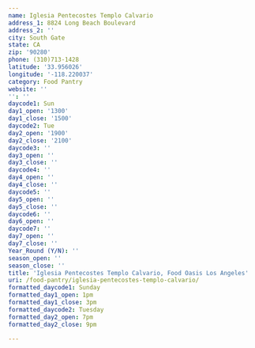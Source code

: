 ```yaml
---
name: Iglesia Pentecostes Templo Calvario
address_1: 8824 Long Beach Boulevard
address_2: ''
city: South Gate
state: CA
zip: '90280'
phone: (310)713-1428
latitude: '33.956026'
longitude: '-118.220037'
category: Food Pantry
website: ''
'': ''
daycode1: Sun
day1_open: '1300'
day1_close: '1500'
daycode2: Tue
day2_open: '1900'
day2_close: '2100'
daycode3: ''
day3_open: ''
day3_close: ''
daycode4: ''
day4_open: ''
day4_close: ''
daycode5: ''
day5_open: ''
day5_close: ''
daycode6: ''
day6_open: ''
daycode7: ''
day7_open: ''
day7_close: ''
Year_Round (Y/N): ''
season_open: ''
season_close: ''
title: 'Iglesia Pentecostes Templo Calvario, Food Oasis Los Angeles'
uri: /food-pantry/iglesia-pentecostes-templo-calvario/
formatted_daycode1: Sunday
formatted_day1_open: 1pm
formatted_day1_close: 3pm
formatted_daycode2: Tuesday
formatted_day2_open: 7pm
formatted_day2_close: 9pm

---
```

